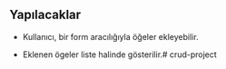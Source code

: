 ## Yapılacaklar

- Kullanıcı, bir form aracılığıyla öğeler ekleyebilir.

- Eklenen ögeler liste halinde gösterilir.# crud-project
